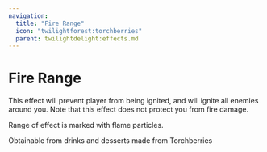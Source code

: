 ```yaml
---
navigation:
  title: "Fire Range"
  icon: "twilightforest:torchberries"
  parent: twilightdelight:effects.md
---
```


# Fire Range

This effect will prevent player from being ignited, and will ignite all enemies around you. Note that this effect does not protect you from fire damage.

Range of effect is marked with flame particles.

<ItemImage id="twilightforest:torchberries" />

Obtainable from drinks and desserts made from Torchberries

